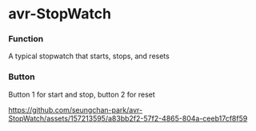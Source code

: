 # avr-StopWatch

### Function
A typical stopwatch that starts, stops, and resets
### Button
Button 1 for start and stop, button 2 for reset


https://github.com/seungchan-park/avr-StopWatch/assets/157213595/a83bb2f2-57f2-4865-804a-ceeb17cf8f59


